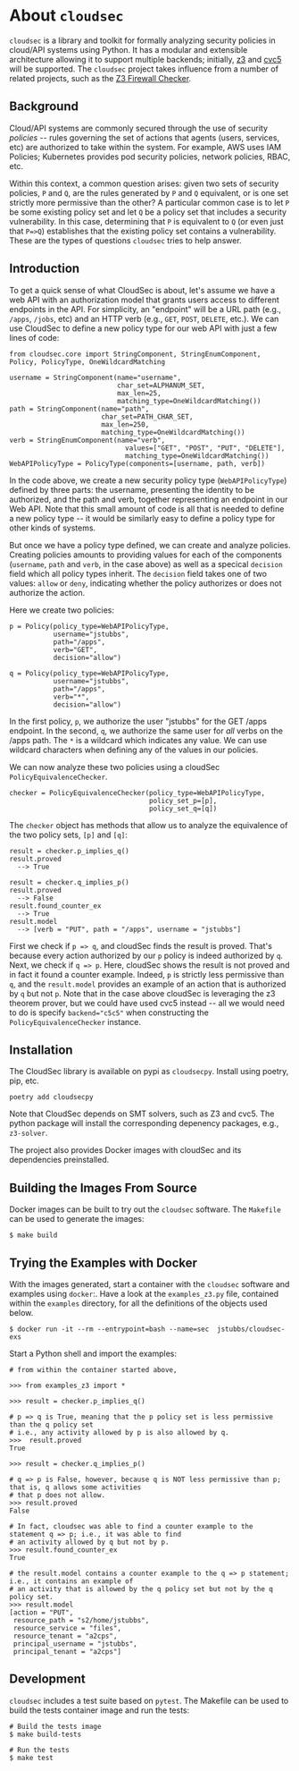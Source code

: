 # About `cloudsec`
`cloudsec` is a library and toolkit for formally analyzing security policies in cloud/API systems using Python. It has a modular and extensible architecture allowing it to support multiple backends; 
initially, [z3](https://github.com/z3prover) and [cvc5](https://cvc5.github.io/) will be supported. 
The `cloudsec` project takes influence from a number of related projects, such as the [Z3 Firewall Checker](https://github.com/Z3Prover/FirewallChecker).


## Background
Cloud/API systems are commonly secured through the use of security *policies* -- rules governing the set of  actions that agents (users, services, etc) are authorized to take within the system. For example, AWS uses IAM Policies; Kubernetes provides pod security policies, network policies, RBAC, etc. 

Within this context, a common question arises: given two sets of security policies, `P` and `Q`, are the rules generated by `P` and `Q` equivalent, or is one set strictly more permissive than the other? A particular common case is to let `P` be some existing policy set and let `Q` be a policy set that includes a security vulnerability. In this case, determining that `P` is equivalent to `Q` (or even just that `P=>Q`) establishes that the existing policy set contains a vulnerability. These are the types of questions `cloudsec` tries to help answer.

## Introduction

To get a quick sense of what CloudSec is about, let's assume we have a web API with an authorization 
model that grants users access to different endpoints in the API. For simplicity, an "endpoint" will be
a URL path (e.g., `/apps`, `/jobs`, etc) and an HTTP verb (e.g., `GET`, `POST`, `DELETE`, etc.). We can use
CloudSec to define a new policy type for our web API with just a few lines of code:

```
from cloudsec.core import StringComponent, StringEnumComponent, Policy, PolicyType, OneWildcardMatching

username = StringComponent(name="username", 
                           char_set=ALPHANUM_SET, 
                           max_len=25,             
                           matching_type=OneWildcardMatching())
path = StringComponent(name="path", 
                       char_set=PATH_CHAR_SET, 
                       max_len=250, 
                       matching_type=OneWildcardMatching())
verb = StringEnumComponent(name="verb", 
                             values=["GET", "POST", "PUT", "DELETE"], 
                             matching_type=OneWildcardMatching())
WebAPIPolicyType = PolicyType(components=[username, path, verb])
```

In the code above, we create a new security policy type (`WebAPIPolicyType`) defined by three parts:
the username, presenting the identity to be authorized, and the path and verb, together representing an 
endpoint in our Web API. Note that this small amount of code is all that is needed to define a new policy
type -- it would be similarly easy to define a policy type for other kinds of systems. 

But once we have a policy type defined, we can create and analyze policies. Creating policies amounts to 
providing values for each of the components (`username`, `path` and `verb`, in the case above) as well as 
a specical `decision` field which all policy types inherit. The `decision` field takes one of two values:
`allow` or `deny`, indicating whether the policy authorizes or does not authorize the action.

Here we create two policies:

```
p = Policy(policy_type=WebAPIPolicyType, 
           username="jstubbs", 
           path="/apps",
           verb="GET",
           decision="allow")

q = Policy(policy_type=WebAPIPolicyType, 
           username="jstubbs", 
           path="/apps",
           verb="*",
           decision="allow")

```
In the first policy, `p`, we authorize the user "jstubbs" for the GET /apps endpoint. In the second, `q`,
we authorize the same user for *all* verbs on the /apps path. The `*` is a wildcard which indicates any
value. We can use wildcard characters when defining any of the values in our policies.

We can now analyze these two policies using a cloudSec `PolicyEquivalenceChecker`. 

```
checker = PolicyEquivalenceChecker(policy_type=WebAPIPolicyType, 
                                   policy_set_p=[p],
                                   policy_set_q=[q])
```

The `checker` object has methods that allow us to analyze the equivalence of the two policy sets, `[p]` and 
`[q]`:

```
result = checker.p_implies_q()
result.proved
  --> True

result = checker.q_implies_p()
result.proved
  --> False
result.found_counter_ex
  --> True
result.model
  --> [verb = "PUT", path = "/apps", username = "jstubbs"]
```

First we check if `p => q`, and cloudSec finds the result is proved. That's because every action authorized 
by our `p` policy is indeed authorized by `q`. Next, we check if `q => p`. Here, cloudSec shows the result is 
not proved and in fact it found a counter example. Indeed, `p` is strictly less permissive than `q`, and the 
`result.model` provides an example of an action that is authorized by `q` but not `p`. Note that in the case
above cloudSec is leveraging the z3 theorem prover, but we could have used cvc5 instead -- all we would need
to do is specify `backend="c5c5"` when constructing the `PolicyEquivalenceChecker` instance.  

## Installation

The CloudSec library is available on pypi as `cloudsecpy`. Install using poetry, pip, etc.

```
poetry add cloudsecpy
```
Note that CloudSec depends on SMT solvers, such as Z3 and cvc5. The python package will install the 
corresponding depenency packages, e.g., `z3-solver`.

The project also provides Docker images with cloudSec and its dependencies preinstalled. 


## Building the Images From Source

Docker images can be built to try out the `cloudsec` software. The `Makefile` can be used to generate the
images:

```
$ make build
```


## Trying the Examples with Docker

With the images generated, start a container with the `cloudsec` software and examples using `docker`:.
Have a look at the `examples_z3.py` file, contained within the `examples` directory, for all the definitions
of the objects used below. 

```
$ docker run -it --rm --entrypoint=bash --name=sec  jstubbs/cloudsec-exs
```

Start a Python shell and import the examples:

```
# from within the container started above,

>>> from examples_z3 import *

>>> result = checker.p_implies_q()

# p => q is True, meaning that the p policy set is less permissive than the q policy set
# i.e., any activity allowed by p is also allowed by q.
>>>  result.proved
True

>>> result = checker.q_implies_p()

# q => p is False, however, because q is NOT less permissive than p; that is, q allows some activities
# that p does not allow.
>>> result.proved
False

# In fact, cloudsec was able to find a counter example to the statement q => p; i.e., it was able to find
# an activity allowed by q but not by p.
>>> result.found_counter_ex
True

# the result.model contains a counter example to the q => p statement; i.e., it contains an example of
# an activity that is allowed by the q policy set but not by the q policy set. 
>>> result.model
[action = "PUT",
 resource_path = "s2/home/jstubbs",
 resource_service = "files",
 resource_tenant = "a2cps",
 principal_username = "jstubbs",
 principal_tenant = "a2cps"]

```

## Development

`cloudsec` includes a test suite based on `pytest`. The Makefile can be used to build
the tests container image and run the tests:

```
# Build the tests image 
$ make build-tests
```

```
# Run the tests
$ make test
```